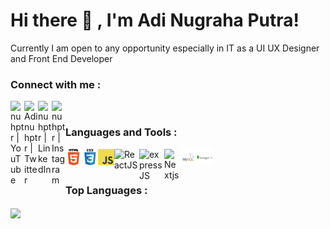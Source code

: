 # Hi there 👋 , I'm Adi Nugraha Putra!
Currently I am open to any opportunity especially in IT as a UI UX Designer and Front End Developer

### Connect with me :

[<img align="left" alt="nuhptr | YouTube" width="22px" src="https://cdn.jsdelivr.net/npm/simple-icons@v3/icons/youtube.svg" />][youtube]
[<img align="left" alt="Adinuhptr | Twitter" width="22px" src="https://cdn.jsdelivr.net/npm/simple-icons@v3/icons/twitter.svg" />][twitter]
[<img align="left" alt="nuhptr | LinkedIn" width="22px" src="https://cdn.jsdelivr.net/npm/simple-icons@v3/icons/linkedin.svg" />][linkedin]
[<img align="left" alt="nuhptr | Instagram" width="22px" src="https://cdn.jsdelivr.net/npm/simple-icons@v3/icons/instagram.svg" />][instagram]

<br />

### Languages and Tools :

<img align="left" alt="HTML5" width="26px" src="https://raw.githubusercontent.com/github/explore/80688e429a7d4ef2fca1e82350fe8e3517d3494d/topics/html/html.png" />
<img align="left" alt="CSS3" width="26px" src="https://raw.githubusercontent.com/github/explore/80688e429a7d4ef2fca1e82350fe8e3517d3494d/topics/css/css.png" />
<img align="left" alt="JavaScript" width="26px" src="https://raw.githubusercontent.com/github/explore/80688e429a7d4ef2fca1e82350fe8e3517d3494d/topics/javascript/javascript.png" />
<img align="left" alt="ReactJS" width="40px" src="https://user-images.githubusercontent.com/50306963/186476302-d9045815-4ee8-4f72-b976-4361c9693ce9.png" />
<img align="left" alt="expressJS" width="40px" src="https://user-images.githubusercontent.com/50306963/186475641-0c2cee02-fbf6-4b29-97cb-979890b1b982.png" />
<img align="left" alt="Nextjs" width="26px" src="https://cdn.auth0.com/blog/logos/nextjs-logo.png"/>
<img align="left" alt="MySQL" width="26px" src="https://raw.githubusercontent.com/github/explore/80688e429a7d4ef2fca1e82350fe8e3517d3494d/topics/mysql/mysql.png" />
<img align="left" alt="MongoDB" width="26px" src="https://raw.githubusercontent.com/github/explore/80688e429a7d4ef2fca1e82350fe8e3517d3494d/topics/mongodb/mongodb.png" />

<br />
<br />

### Top Languages :

<a href="https://github.com/nuhptr">
  <img align="center" src="https://github-readme-stats.vercel.app/api/top-langs/?username=nuhptr&theme=light&hide_langs_below=1" />
</a>

<!-- ### Stats : 
<a href="https://github.com/nuhptr">
 <img align="center" src="https://github-readme-stats.vercel.app/api?username=nuhptr&show_icons=true&theme=light&line_height=27" />
</a> -->

<!-- 
### Other Repository :
<a href="https://github.com/nuhptr/.....">
 <img align="center" src="https://github-readme-stats.vercel.app/api/pin/?username=nuhptr&repo=...&theme=dark" />
</a> -->



[twitter]: https://twitter.com/AdiNugrahaPutr2
[youtube]: https://www.youtube.com/channel/UCyGpJMoH4Hky6legCXq7hdQ
[instagram]: https://www.instagram.com/nuhptr/
[linkedin]: https://www.linkedin.com/in/adinugrahaputra/

